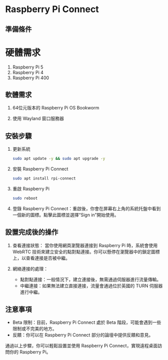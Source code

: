 # Raspberry Pi Connect 

## 準備條件

# 硬體需求

1. Raspberry Pi 5
2. Raspberry Pi 4
3. Raspberry Pi 400

## 軟體需求

1. 64位元版本的 Raspberry Pi OS Bookworm

2. 使用 Wayland 窗口服務器

## 安裝步驟

1. 更新系統

    ```bash
    sudo apt update -y && sudo apt upgrade -y
    ```

2. 安裝 Raspberry Pi Connect

    ```bash
    sudo apt install rpi-connect
    ```

3. 重啟 Raspberry Pi

    ```bash
    sudo reboot
    ```

4. 登錄 Raspberry Pi Connect：重啟後，你會在屏幕右上角的系統托盤中看到一個新的圖標。點擊此圖標並選擇“Sign in”開始使用。

## 設置完成後的操作

1. 查看連接狀態：
   當你使用網頁瀏覽器連接到 Raspberry Pi 時，系統會使用 WebRTC 技術來建立安全的點對點連接。你可以懸停在瀏覽器中的鎖定圖標上，以查看連接是否被中繼。

2. 網絡連接的處理：
   - 點對點連接：一般情況下，建立連接後，無需通過伺服器進行流量傳輸。
   - 中繼連接：如果無法建立直接連接，流量會通過位於英國的 TURN 伺服器進行中繼。

## 注意事項

- Beta 限制：目前，Raspberry Pi Connect 處於 Beta 階段，可能會遇到一些限制或不完美的地方。
- 反饋：你可以在 Raspberry Pi Connect 部分的論壇中提供反饋和意見。

通過以上步驟，你可以輕鬆設置並使用 Raspberry Pi Connect，實現遠程桌面訪問你的 Raspberry Pi。